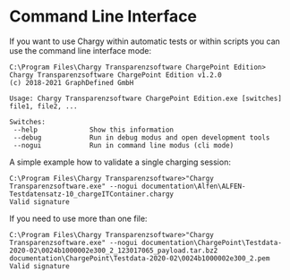 # Command Line Interface

If you want to use Chargy within automatic tests or within scripts you can use the command line interface mode:

```
C:\Program Files\Chargy Transparenzsoftware ChargePoint Edition>
Chargy Transparenzsoftware ChargePoint Edition v1.2.0
(c) 2018-2021 GraphDefined GmbH

Usage: Chargy Transparenzsoftware ChargePoint Edition.exe [switches] file1, file2, ...

Switches:
 --help             Show this information
 --debug            Run in debug modus and open development tools
 --nogui            Run in command line modus (cli mode)
```

A simple example how to validate a single charging session:

```
C:\Program Files\Chargy Transparenzsoftware>"Chargy Transparenzsoftware.exe" --nogui documentation\Alfen\ALFEN-Testdatensatz-10_chargeITContainer.chargy
Valid signature
```

If you need to use more than one file:

```
C:\Program Files\Chargy Transparenzsoftware>"Chargy Transparenzsoftware.exe" --nogui documentation\ChargePoint\Testdata-2020-02\0024b1000002e300_2_123017065_payload.tar.bz2 documentation\ChargePoint\Testdata-2020-02\0024b1000002e300_2.pem
Valid signature
```
